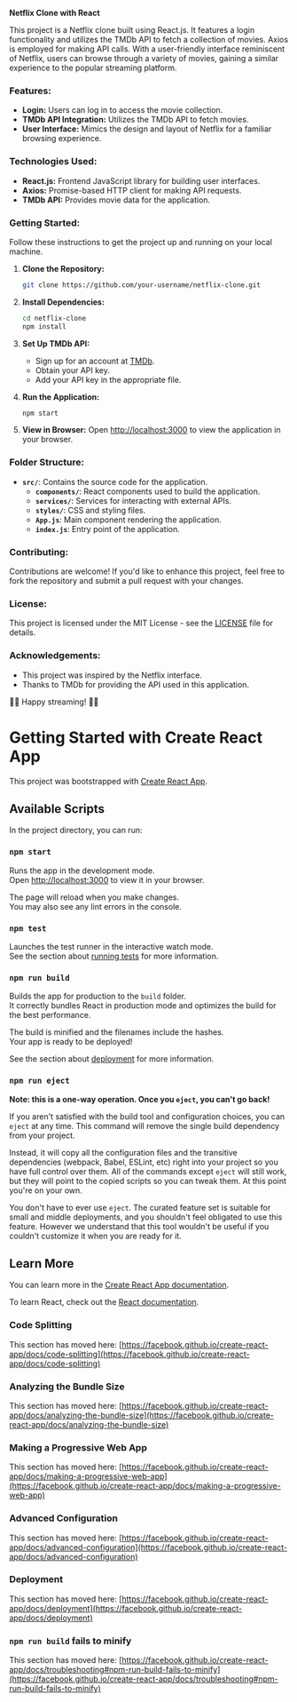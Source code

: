 **Netflix Clone with React**

This project is a Netflix clone built using React.js. It features a login functionality and utilizes the TMDb API to fetch a collection of movies. Axios is employed for making API calls. With a user-friendly interface reminiscent of Netflix, users can browse through a variety of movies, gaining a similar experience to the popular streaming platform.

### Features:

- **Login:** Users can log in to access the movie collection.
- **TMDb API Integration:** Utilizes the TMDb API to fetch movies.
- **User Interface:** Mimics the design and layout of Netflix for a familiar browsing experience.

### Technologies Used:

- **React.js:** Frontend JavaScript library for building user interfaces.
- **Axios:** Promise-based HTTP client for making API requests.
- **TMDb API:** Provides movie data for the application.

### Getting Started:

Follow these instructions to get the project up and running on your local machine.

1. **Clone the Repository:**
   ```bash
   git clone https://github.com/your-username/netflix-clone.git
   ```

2. **Install Dependencies:**
   ```bash
   cd netflix-clone
   npm install
   ```

3. **Set Up TMDb API:**
   - Sign up for an account at [TMDb](https://www.themoviedb.org/documentation/api).
   - Obtain your API key.
   - Add your API key in the appropriate file.

4. **Run the Application:**
   ```bash
   npm start
   ```

5. **View in Browser:**
   Open [http://localhost:3000](http://localhost:3000) to view the application in your browser.

### Folder Structure:

- **`src/`**: Contains the source code for the application.
  - **`components/`**: React components used to build the application.
  - **`services/`**: Services for interacting with external APIs.
  - **`styles/`**: CSS and styling files.
  - **`App.js`**: Main component rendering the application.
  - **`index.js`**: Entry point of the application.

### Contributing:

Contributions are welcome! If you'd like to enhance this project, feel free to fork the repository and submit a pull request with your changes.

### License:

This project is licensed under the MIT License - see the [LICENSE](LICENSE) file for details.

### Acknowledgements:

- This project was inspired by the Netflix interface.
- Thanks to TMDb for providing the API used in this application.

🎥🍿 Happy streaming! 🍿🎥

# Getting Started with Create React App

This project was bootstrapped with [Create React App](https://github.com/facebook/create-react-app).

## Available Scripts

In the project directory, you can run:

### `npm start`

Runs the app in the development mode.\
Open [http://localhost:3000](http://localhost:3000) to view it in your browser.

The page will reload when you make changes.\
You may also see any lint errors in the console.

### `npm test`

Launches the test runner in the interactive watch mode.\
See the section about [running tests](https://facebook.github.io/create-react-app/docs/running-tests) for more information.

### `npm run build`

Builds the app for production to the `build` folder.\
It correctly bundles React in production mode and optimizes the build for the best performance.

The build is minified and the filenames include the hashes.\
Your app is ready to be deployed!

See the section about [deployment](https://facebook.github.io/create-react-app/docs/deployment) for more information.

### `npm run eject`

**Note: this is a one-way operation. Once you `eject`, you can't go back!**

If you aren't satisfied with the build tool and configuration choices, you can `eject` at any time. This command will remove the single build dependency from your project.

Instead, it will copy all the configuration files and the transitive dependencies (webpack, Babel, ESLint, etc) right into your project so you have full control over them. All of the commands except `eject` will still work, but they will point to the copied scripts so you can tweak them. At this point you're on your own.

You don't have to ever use `eject`. The curated feature set is suitable for small and middle deployments, and you shouldn't feel obligated to use this feature. However we understand that this tool wouldn't be useful if you couldn't customize it when you are ready for it.

## Learn More

You can learn more in the [Create React App documentation](https://facebook.github.io/create-react-app/docs/getting-started).

To learn React, check out the [React documentation](https://reactjs.org/).

### Code Splitting

This section has moved here: [https://facebook.github.io/create-react-app/docs/code-splitting](https://facebook.github.io/create-react-app/docs/code-splitting)

### Analyzing the Bundle Size

This section has moved here: [https://facebook.github.io/create-react-app/docs/analyzing-the-bundle-size](https://facebook.github.io/create-react-app/docs/analyzing-the-bundle-size)

### Making a Progressive Web App

This section has moved here: [https://facebook.github.io/create-react-app/docs/making-a-progressive-web-app](https://facebook.github.io/create-react-app/docs/making-a-progressive-web-app)

### Advanced Configuration

This section has moved here: [https://facebook.github.io/create-react-app/docs/advanced-configuration](https://facebook.github.io/create-react-app/docs/advanced-configuration)

### Deployment

This section has moved here: [https://facebook.github.io/create-react-app/docs/deployment](https://facebook.github.io/create-react-app/docs/deployment)

### `npm run build` fails to minify

This section has moved here: [https://facebook.github.io/create-react-app/docs/troubleshooting#npm-run-build-fails-to-minify](https://facebook.github.io/create-react-app/docs/troubleshooting#npm-run-build-fails-to-minify)
